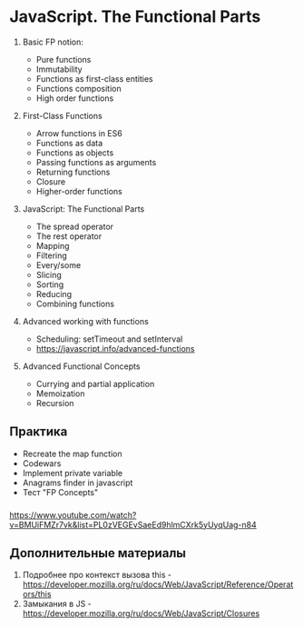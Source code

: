 # JavaScript. The Functional Parts
1. Basic FP notion:		
    - Pure functions	
	- Immutability	
	- Functions as first-class entities	
	- Functions composition	
	- High order functions	

2. First-Class Functions
    - Arrow functions in ES6
    - Functions as data
    - Functions as objects
    - Passing functions as arguments
    - Returning functions
    - Closure
    - Higher-order functions

3. JavaScript: The Functional Parts
    - The spread operator
    - The rest operator
    - Mapping
    - Filtering
    - Every/some
    - Slicing
    - Sorting
    - Reducing
    - Combining functions

4. Advanced working with functions
    - Scheduling: setTimeout and setInterval
    - https://javascript.info/advanced-functions

5. Advanced Functional Concepts
    - Currying and partial application
    - Memoization
    - Recursion

## Практика
- Recreate the map function
- Codewars
- Implement private variable
- Anagrams finder in javascript
- Тест "FP Concepts"



### 
https://www.youtube.com/watch?v=BMUiFMZr7vk&list=PL0zVEGEvSaeEd9hlmCXrk5yUyqUag-n84

 ## Дополнительные материалы
1. Подробнее про контекст вызова this - https://developer.mozilla.org/ru/docs/Web/JavaScript/Reference/Operators/this
2. Замыкания в JS - https://developer.mozilla.org/ru/docs/Web/JavaScript/Closures